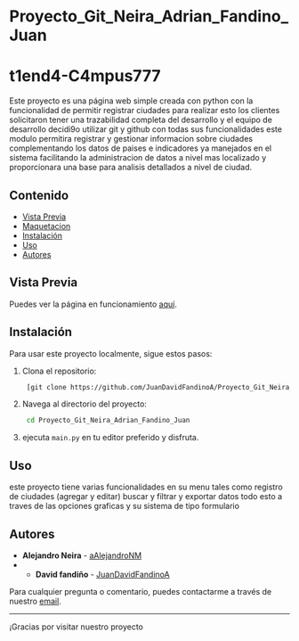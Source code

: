 # Proyecto_Git_Neira_Adrian_Fandino_Juan

# t1end4-C4mpus777

Este proyecto es una página web simple creada con python con la funcionalidad de permitir registrar ciudades para 
realizar esto los clientes solicitaron tener una trazabilidad completa del desarrollo y el equipo de desarrollo 
decidi9o utilizar git y github con todas sus funcionalidades este modulo permitira registrar y gestionar informacion sobre ciudades complementando los datos de paises e indicadores ya manejados en el sistema facilitando la administracion de datos a nivel mas localizado y proporcionara una base para analisis detallados a nivel de ciudad.
## Contenido

- [Vista Previa](#vista-previa)
- [Maquetacion](##Maquetacion)
- [Instalación](#instalación)
- [Uso](#uso)
- [Autores](#autores)

## Vista Previa

Puedes ver la página en funcionamiento [aquí](pendiente).

## Instalación

Para usar este proyecto localmente, sigue estos pasos:

1. Clona el repositorio:
   ```sh
    [git clone https://github.com/JuanDavidFandinoA/Proyecto_Git_Neira_Adrian_Fandino_Juan/invitations]
    ```
3. Navega al directorio del proyecto:
   ```sh
    cd Proyecto_Git_Neira_Adrian_Fandino_Juan
    ```
4. ejecuta `main.py` en tu editor preferido y disfruta.

## Uso

este proyecto tiene varias funcionalidades en su menu tales como registro de ciudades (agregar y editar)
buscar y filtrar y exportar datos todo esto a traves de las opciones graficas y su sistema de tipo formulario

## Autores

* **Alejandro Neira** - [aAlejandroNM](https://github.com/aAlejandroNM)
* * **David fandiño** - [JuanDavidFandinoA](https://github.com/JuanDavidFandinoA)


Para cualquier pregunta o comentario, puedes contactarme a través de nuestro [email](prueba.2023@gmail.com).

---
¡Gracias por visitar nuestro proyecto


